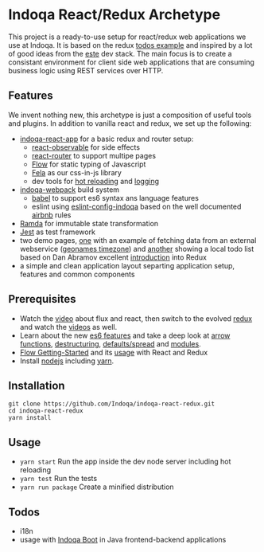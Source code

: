 # Indoqa React/Redux Archetype

This project is a ready-to-use setup for react/redux web applications we use at Indoqa. It is based on the
redux [todos example](https://github.com/reactjs/redux/tree/master/examples/todos) and inspired by a lot of good ideas from the [este](https://github.com/este/este) dev stack. The main focus is to create a
consistant environment for client side web applications that are consuming business logic using REST services over HTTP.

## Features

We invent nothing new, this archetype is just a composition of useful tools and plugins. In addition to vanilla react and redux, we set up the following:

  * [indoqa-react-app](https://github.com/Indoqa/indoqa-react-app) for a basic redux and router setup:
    * [react-observable](https://github.com/redux-observable/redux-observable) for side effects
    * [react-router](https://github.com/reactjs/react-router) to support multipe pages
    * [Flow](https://flow.org/) for static typing of Javascript
    * [Fela](http://fela.js.org/docs/Introduction.html) as our css-in-js library
    * dev tools for [hot reloading](https://github.com/gaearon/react-hot-loader) and
     [logging](https://github.com/fcomb/redux-logger)
  * [indoqa-webpack](https://github.com/Indoqa/indoqa-webpack) build system
    * [babel](https://babeljs.io/) to support es6 syntax ans language features
    * eslint using [eslint-config-indoqa](https://github.com/Indoqa/eslint-config-indoqa) based on the well documented [airbnb](https://github.com/airbnb/javascript) rules
  * [Ramda](http://ramdajs.com/docs/) for immutable state transformation
  * [Jest](https://facebook.github.io/jest/docs/en/getting-started.html) as test framework
  * two demo pages, [one](https://github.com/Indoqa/indoqa-react-redux/tree/master/src/main/time) with an example of fetching data from an external webservice ([geonames timezone](http://www.geonames.org/export/web-services.html#timezone)) and [another](https://github.com/Indoqa/indoqa-react-redux/tree/master/src/main/todos) showing a local todo list based on Dan Abramov excellent [introduction](https://egghead.io/lessons/javascript-redux-react-todo-list-example-adding-a-todo) into Redux
  * a simple and clean application layout separting application setup, features and common components

## Prerequisites

  * Watch the [video](https://facebook.github.io/flux/) about flux and react, then switch to the evolved [redux](http://redux.js.org/index.html) and watch the [videos](https://egghead.io/series/getting-started-with-redux) as well.
  * Learn about the new [es6 features](https://github.com/lukehoban/es6features#readme) and take a deep look at [arrow functions](http://exploringjs.com/es6/ch_arrow-functions.html), [destructuring](https://gist.github.com/mikaelbr/9900818), [defaults/spread](https://medium.com/ecmascript-2015/default-rest-spread-f3ab0d2e0a5e#.xn5wo78hb) and [modules](http://exploringjs.com/es6/ch_modules.html).
  * [Flow Getting-Started](https://flow.org/en/docs/getting-started/) and its [usage](https://flow.org/en/docs/frameworks/) with React and Redux
  * Install [nodejs](https://nodejs.org/en/download/package-manager/) including [yarn](https://yarnpkg.com/lang/en/docs/install/).

## Installation

```
git clone https://github.com/Indoqa/indoqa-react-redux.git
cd indoqa-react-redux
yarn install
```

## Usage

  * ```yarn start``` Run the app inside the dev node server including hot reloading
  * ```yarn test``` Run the tests
  * ```yarn run package``` Create a minified distribution

## Todos

  * i18n
  * usage with [Indoqa Boot](https://github.com/Indoqa/indoqa-boot) in Java frontend-backend applications
